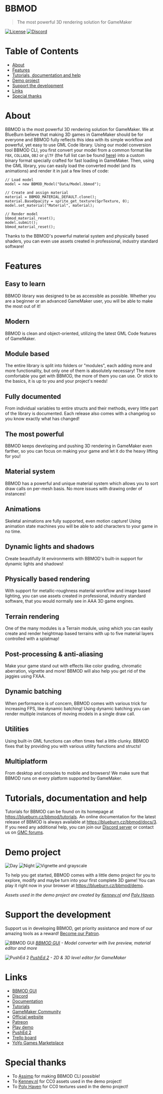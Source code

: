 # BBMOD
> The most powerful 3D rendering solution for GameMaker

[![License](https://img.shields.io/github/license/blueburncz/BBMOD)](LICENSE)
[![Discord](https://img.shields.io/discord/298884075585011713?label=Discord)](https://discord.gg/ep2BGPm)

# Table of Contents
* [About](#about)
* [Features](#features)
* [Tutorials, documentation and help](#tutorials-documentation-and-help)
* [Demo project](#demo-project)
* [Support the development](#support-the-development)
* [Links](Links)
* [Special thanks](#special-thanks)

# About
BBMOD is the most powerful 3D rendering solution for GameMaker. We at BlueBurn believe that making 3D games in GameMaker should be for everyone and BBMOD fully reflects this idea with its simple workflow and powerful, yet easy to use GML Code library. Using our model conversion tool BBMOD CLI, you first convert your model from a common format like `FBX`, `COLLADA`, `OBJ` or `glTF` (the full list can be found [here](https://blueburn.cz/bbmod/docs/3/SupportedFileFormats.html)) into a custom binary format specially crafted for fast loading in GameMaker. Then, using the GML library, you can easily load the converted model (and its animations) and render it in just a few lines of code:

```gml
// Load model
model = new BBMOD_Model("Data/Model.bbmod");

// Create and assign material
material = BBMOD_MATERIAL_DEFAULT.clone();
material.BaseOpacity = sprite_get_texture(SprTexture, 0);
model.set_material("Material", material);

// Render model
bbmod_material_reset();
model.submit();
bbmod_material_reset();
```

Thanks to the BBMOD's powerful material system and physically based shaders, you can even use assets created in professional, industry standard software!

# Features
## Easy to learn
BBMOD library was designed to be as accessible as possible. Whether you are a beginner or an advanced GameMaker user, you will be able to make the most out of it!

## Modern
BBMOD is clean and object-oriented, utilizing the latest GML Code features of GameMaker.

## Module based
The entire library is split into folders or "modules", each adding more and more functionality, but only one of them is absolutely necessary! The more comfortable you get with BBMOD, the more of them you can use. Or stick to the basics, it is up to you and your project's needs!

## Fully documented
From individual variables to entire structs and their methods, every little part of the library is documented. Each release also comes with a changelog so you know exactly what has changed!

## The most powerful
BBMOD keeps developing and pushing 3D rendering in GameMaker even farther, so you can focus on making your game and let it do the heavy lifting for you!

## Material system
BBMOD has a powerful and unique material system which allows you to sort draw calls on per-mesh basis. No more issues with drawing order of instances!

## Animations
Skeletal animations are fully supported, even motion capture! Using animation state machines you will be able to add characters to your game in no time.

## Dynamic lights and shadows
Create beautifully lit environments with BBMOD's built-in support for dynamic lights and shadows!

## Physically based rendering
With support for metallic-roughness material workflow and image based lighting, you can use assets created in professional, industry standard software, that you would normally see in AAA 3D game engines.

## Terrain rendering
One of the many modules is a Terrain module, using which you can easily create and render heightmap based terrains with up to five material layers controlled with a splatmap!

## Post-processing & anti-aliasing
Make your game stand out with effects like color grading, chromatic aberration, vignette and more! BBMOD will also help you get rid of the jaggies using FXAA.

## Dynamic batching
When performance is of concern, BBMOD comes with various trick for increasing FPS, like dynamic batching! Using dynamic batching you can render multiple instances of moving models in a single draw call.

## Utilities
Using built-in GML functions can often times feel a little clunky. BBMOD fixes that by providing you with various utility functions and structs!

## Multiplatform
From desktop and consoles to mobile and browsers! We make sure that BBMOD runs on every platform supported by GameMaker.

# Tutorials, documentation and help
Tutorials for BBMOD can be found on its homepage at https://blueburn.cz/bbmod/tutorials. An online documentation for the latest release of BBMOD is always available at https://blueburn.cz/bbmod/docs/3. If you need any additional help, you can join our [Discord server](https://discord.gg/ep2BGPm) or contact us on [GMC forums](https://forum.yoyogames.com/index.php?threads/60628).

# Demo project
![Day](screenshots/Day.png)
![Night](screenshots/Night.png)
![Vignette and grayscale](screenshots/VignetteAndGrayscale.png)

To help you get started, BBMOD comes with a little demo project for you to explore, modify and maybe turn into your first complete 3D game! You can play it right now in your browser at https://blueburn.cz/bbmod/demo.

*Assets used in the demo project are created by [Kenney.nl](https://www.kenney.nl/) and [Poly Haven](https://polyhaven.com/).*

# Support the development
Support us in developing BBMOD, get priority assistance and more of our amazing tools as a reward! [Become our Patron](https://www.patreon.com/blueburn).

![BBMOD GUI](screenshots/GUI.png)
*[BBMOD GUI](https://blueburn.cz/index.php?menu=bbmod_gui) - Model converter with live preview, material editor and more*

![PushEd 2](https://blueburn.cz/images/ped_1.png)
*[PushEd 2](https://blueburn.cz/index.php?menu=pushed2) - 2D & 3D level editor for GameMaker*

# Links
* [BBMOD GUI](https://blueburn.cz/index.php?menu=bbmod_gui)
* [Discord](https://discord.gg/ep2BGPm)
* [Documentation](https://blueburn.cz/bbmod/docs/3)
* [Tutorials](https://blueburn.cz/bbmod/tutorials)
* [GameMaker Community](https://forum.yoyogames.com/index.php?threads/60628)
* [Official website](https://blueburn.cz/index.php?menu=bbmod)
* [Patreon](https://www.patreon.com/blueburn)
* [Play demo](https://blueburn.cz/bbmod/demo)
* [PushEd 2](https://blueburn.cz/index.php?menu=pushed2)
* [Trello board](https://trello.com/b/XKnnTduD/bbmod)
* [YoYo Games Marketplace](https://marketplace.yoyogames.com/assets/10210/bbmod-3)

# Special thanks
* To [Assimp](https://github.com/assimp/assimp) for making BBMOD CLI possible!
* To [Kenney.nl](https://www.kenney.nl/) for CC0 assets used in the demo project!
* To [Poly Haven](https://polyhaven.com/) for CC0 textures used in the demo project!
